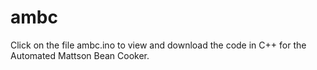 # ambc
Click on the file ambc.ino to view and download the code in C++ for the Automated Mattson Bean Cooker.
